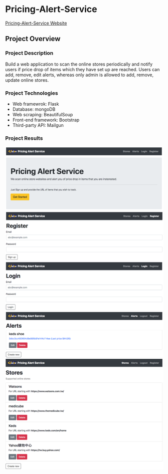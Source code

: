 # Pricing-Alert-Service
[Pricing-Alert-Service Website](https://claire-pricing-alert-service.herokuapp.com/)

## Project Overview
### Project Description
Build a web application to scan the online stores periodically and notify users if price drop of items which they have set up are reached.
Users can add, remove, edit alerts, whereas only admin is allowed to add, remove, update online stores. 

### Project Technologies
- Web framewrok: Flask
- Database: mongoDB
- Web scraping: BeautifulSoup
- Front-end framework: Bootstrap
- Third-party API: Mailgun

### Project Results
<img src="images/home.png">
<img src="images/register.png">
<img src="images/login.png">
<img src="images/alerts.png">
<img src="images/stores.png">
